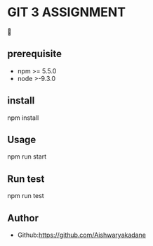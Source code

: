 # GIT 3 ASSIGNMENT

🏡

## prerequisite
- npm >= 5.5.0
- node >-9.3.0

## install
npm install

## Usage
npm run start

## Run test
npm run test

## Author
- Github:https://github.com/Aishwaryakadane

